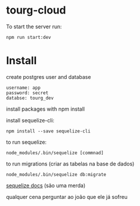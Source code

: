 # tourg-cloud

To start the server run: 
```
npm run start:dev
```

# Install

create postgres user and database
```
username: app
password: secret
databse: tourg_dev
```
install packages with npm install

install sequelize-cli:
```
npm install --save sequelize-cli
```
to run sequelize:
```
node_modules/.bin/sequelize [commnad]
```
to run migrations (criar as tabelas na base de dados)
```
node_modules/.bin/sequelize db:migrate
```

[sequelize docs](http://docs.sequelizejs.com/manual/installation/getting-started.html) (são uma merda)

qualquer cena perguntar ao joão que ele já sofreu
